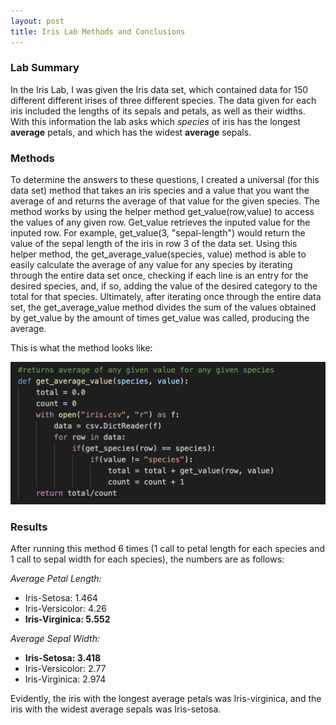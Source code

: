 ```yaml
---
layout: post
title: Iris Lab Methods and Conclusions
---
```


### Lab Summary
In the Iris Lab, I was given the Iris data set, which contained data for 150 different different irises of three different species.
The data given for each iris included the lengths of its sepals and petals, as well as their widths. With this information the lab
asks which _species_ of iris has the longest **average** petals, and which has the widest **average** sepals.

### Methods 

To determine the answers to these questions, I created a universal (for this data set) method that takes an iris species and a value that you want the average of and returns the average of that value for the given species. The method works by using the helper method get_value(row,value) to access the values of any given row. Get_value retrieves the inputed value for the inputed row. For example, get_value(3, "sepal-length") would return the value of the sepal length of the iris in row 3 of the data set. Using this helper method, the get_average_value(species, value) method is able to easily calculate the average of any value for any species by iterating through the entire data set once, checking if each line is an entry for the desired species, and, if so, adding the value of the desired category to the total for that species. Ultimately, after iterating once through the entire data set, the get_average_value method divides the sum of the values obtained by get_value by the amount of times get_value was called, producing the average.

This is what the method looks like:

![average method](../assets/img/averagess.png)

### Results

After running this method 6 times (1 call to petal length for each species and 1 call to sepal width for each species), the numbers are as follows:

_Average Petal Length:_
* Iris-Setosa: 1.464
* Iris-Versicolor: 4.26
* **Iris-Virginica: 5.552**

_Average Sepal Width:_
* **Iris-Setosa: 3.418**
* Iris-Versicolor: 2.77
* Iris-Virginica: 2.974

Evidently, the iris with the longest average petals was Iris-virginica, and the iris with the widest average sepals was Iris-setosa.